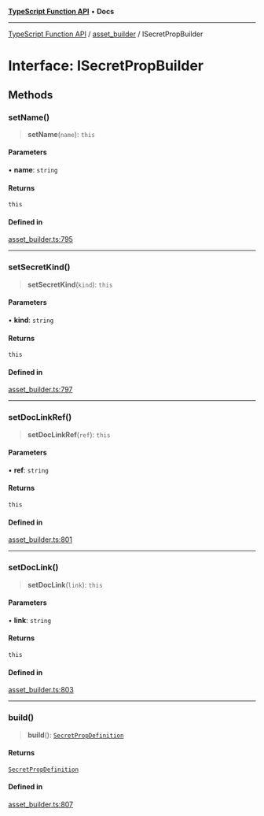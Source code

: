 [**TypeScript Function API**](../../README.md) • **Docs**

***

[TypeScript Function API](../../README.md) / [asset\_builder](../README.md) / ISecretPropBuilder

# Interface: ISecretPropBuilder

## Methods

### setName()

> **setName**(`name`): `this`

#### Parameters

• **name**: `string`

#### Returns

`this`

#### Defined in

[asset\_builder.ts:795](https://github.com/systeminit/si/blob/main/bin/lang-js/src/asset_builder.ts#L795)

***

### setSecretKind()

> **setSecretKind**(`kind`): `this`

#### Parameters

• **kind**: `string`

#### Returns

`this`

#### Defined in

[asset\_builder.ts:797](https://github.com/systeminit/si/blob/main/bin/lang-js/src/asset_builder.ts#L797)

***

### setDocLinkRef()

> **setDocLinkRef**(`ref`): `this`

#### Parameters

• **ref**: `string`

#### Returns

`this`

#### Defined in

[asset\_builder.ts:801](https://github.com/systeminit/si/blob/main/bin/lang-js/src/asset_builder.ts#L801)

***

### setDocLink()

> **setDocLink**(`link`): `this`

#### Parameters

• **link**: `string`

#### Returns

`this`

#### Defined in

[asset\_builder.ts:803](https://github.com/systeminit/si/blob/main/bin/lang-js/src/asset_builder.ts#L803)

***

### build()

> **build**(): [`SecretPropDefinition`](SecretPropDefinition.md)

#### Returns

[`SecretPropDefinition`](SecretPropDefinition.md)

#### Defined in

[asset\_builder.ts:807](https://github.com/systeminit/si/blob/main/bin/lang-js/src/asset_builder.ts#L807)
